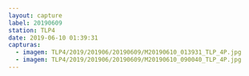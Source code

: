 ```yaml
---
layout: capture
label: 20190609
station: TLP4
date: 2019-06-10 01:39:31
capturas:
  - imagem: TLP4/2019/201906/20190609/M20190610_013931_TLP_4P.jpg
  - imagem: TLP4/2019/201906/20190609/M20190610_090040_TLP_4P.jpg
---
```

